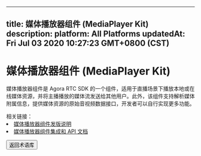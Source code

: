 
---
title: 媒体播放器组件 (MediaPlayer Kit)
description: 
platform: All Platforms
updatedAt: Fri Jul 03 2020 10:27:23 GMT+0800 (CST)
---
# 媒体播放器组件 (MediaPlayer Kit)
媒体播放器组件是 Agora RTC SDK 的一个组件，适用于直播场景下播放本地或在线媒体资源，并将主播播放的媒体流发送给其他用户。此外，该组件支持解析媒体附属信息，提供媒体资源的原始音视频数据接口，开发者可以自行实现更多功能。

<div class="alert info">相关链接：<li><a href="https://docs.agora.io/cn/Interactive%20Broadcast/mediaplayer_release_android?platform=Android">媒体播放器组件发版说明</a></li>
<li><a href="https://docs.agora.io/cn/Interactive%20Broadcast/mediaplayer_android?platform=Android">媒体播放器组件集成和 API 文档</a></li>
</div>

<a href="../../cn/Agora%20Platform/terms.md"><button>返回术语库</button></a>
